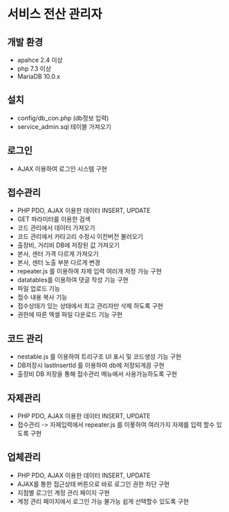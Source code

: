 # 서비스 전산 관리자


## 개발 환경
- apahce 2.4 이상 
- php 7.3 이상
- MariaDB 10.0.x

## 설치
- config/db_con.php (db정보 입력)
- service_admin.sql 테이블 가져오기

## 로그인
- AJAX 이용하여 로그인 시스템 구현

## 접수관리
- PHP PDO, AJAX 이용한 데이터 INSERT, UPDATE
- GET 파라미터를 이용한 검색
- 코드 관리에서 데이터 가져오기
- 코드 관리에서 카타고리 수정시 이전버전 불러오기
- 출장비, 거리비 DB에 저장된 값 가져오기
- 본사, 센터 가격 다르게 가져오기
- 본사, 센터 노출 부분 다르게 변경
- repeater.js 를 이용하여 자제 입력 여러개 저정 가능 구현
- datatables를 이용하여 댓글 작성 기능 구현
- 파일 업로드 기능
- 접수 내용 복사 기능
- 접수상태가 있는 상태에서 최고 관리자만 삭제 하도록 구현
- 권한에 따른 엑셀 파일 다운로드 기능 구현

## 코드 관리
- nestable.js 를 이용하여 트리구조 UI 표시 및 코드생성 기능 구현
- DB저장시 lastInsertId 를 이용하여 db에 저장되게끔 구현
- 출장비 DB 저장을 통해 접수관리 메뉴에서 사용가능하도록 구현

## 자제관리
- PHP PDO, AJAX 이용한 데이터 INSERT, UPDATE
- 접수관리 -> 자제입력에서 repeater.js 를 이욯하여 여러가지 자제를 입력 할수 있도록 구현

## 업체관리
- PHP PDO, AJAX 이용한 데이터 INSERT, UPDATE
- AJAX를 통한 접근상태 버튼으로 바로 로그인 권한 차단 구현
- 지점별 로그인 계정 관리 페이지 구현
- 계정 관리 페이지에서 로그인 가능 불가능 쉽게 선택할수 있도록 구현




